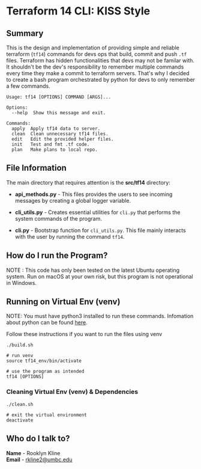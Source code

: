 # Terraform 14 CLI: KISS Style

## Summary
This is the design and implementation of providing simple and reliable terraform (`tf14`) commands for devs ops that build, commit and push `.tf` files. Terraform has hidden functionalities that devs may not be familar with. It shouldn't be the dev's responsibility to remember multiple commands every time they make a commit to terraform servers. That's why I decided to create a bash program orchestrated by python for devs to only remember a few commands.

```
Usage: tf14 [OPTIONS] COMMAND [ARGS]...

Options:
  --help  Show this message and exit.

Commands:
  apply  Apply tf14 data to server.
  clean  Clean unnecessary tf14 files.
  edit   Edit the provided helper files.
  init   Test and fmt .tf code.
  plan   Make plans to local repo.
```  



## File Information
The main directory that requires attention is the __src/tf14__ directory:

- __api_methods.py__ - This files provides the users to see incoming messages by creating a global logger variable.

- __cli_utils.py__ - Creates essential utilities for `cli.py` that performs the system commands of the program.

- __cli.py__ - Bootstrap function for `cli_utils.py`. This file mainly interacts with the user by running the command `tf14`. 


## How do I run the Program?

NOTE : This code has only been tested on the latest Ubuntu operating system. Run on macOS at your own risk, but this program is not operational in Windows.   

## Running on Virtual Env (venv)

NOTE: You must have python3 installed to run these
commands. Infomation about python can be found [here](https://www.python.org/about/).

Follow these instructions if you want to run the files using venv

```
./build.sh

# run venv 
source tf14_env/bin/activate 

# use the program as intended
tf14 [OPTIONS]
```

### Cleaning Virtual Env (venv) & Dependencies
```
./clean.sh

# exit the virtual environment 
deactivate 
```

## Who do I talk to?

__Name__ - Rooklyn Kline<br>
__Email__ - rkline2@umbc.edu<br>